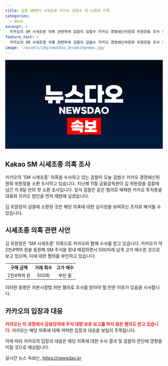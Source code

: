 ```yaml
---
title: 검찰 SM엔터 시세조종 카카오 김범수 첫 소환에 주목
categories:
  - News
excerpt: >
  카카오의 SM 시세조종 의혹 관련하여 검찰이 김범수 카카오 경영쇄신위원회 위원장을 조사 중. 지난해 11월부터의 첫 소환 조사로, 김 위원장은 SM 엔터테인먼트 인수전에서의 시세 조종 혐의를 받고 있음. 카카오는 약 2천4백억 원을 동원하여 SM 주식을 매수하고, 주가를 높이며 시세 조종을 시도했다는 의혹. 검찰은 이에 대한 조사를 진행 중이며, 관련된 카카오 임원들도 이미 재판에 넘겨졌음.
feature_text: >
  카카오의 SM 시세조종 의혹 관련하여 검찰이 김범수 카카오 경영쇄신위원회 위원장을 조사 중. 지난해 11월부터의 첫 소환 조사로, 김 위원장은 SM 엔터테인먼트 인수전에서의 시세 조종 혐의를 받고 있음. 카카오는 약 2천4백억 원을 동원하여 SM 주식을 매수하고, 주가를 높이며 시세 조종을 시도했다는 의혹. 검찰은 이에 대한 조사를 진행 중이며, 관련된 카카오 임원들도 이미 재판에 넘겨졌음.
image: '/assets/img/newsdao_breakingnews.jpg'
---
```


<p><img src="/assets/img/newsdao_breakingnews.jpg" alt="bookingtag 속보" /></p>

<p><Kakao SM 시세조종 의혹 조사 개요&gt;</p>

<h2 data-ke-size="size26">Kakao SM 시세조종 의혹 조사</h2>

<p data-ke-size="size16">카카오의 'SM 시세조종' 의혹을 수사하고 있는 검찰이 오늘 김범수 카카오 경영쇄신위원회 위원장을 소환 조사하고 있습니다. 지난해 11월 금융감독원이 김 위원장을 검찰에 넘긴 지 8달 만의 첫 소환 조사입니다. 앞서 검찰은 같은 혐의로 배재현 카카오 투자총괄대표와 카카오 법인을 먼저 재판에 넘겼습니다.</p>

<p data-ke-size="size16">김 위원장이 검찰에 소환된 것은 해당 의혹에 대한 심각성을 보여주는 조치로 해석될 수 있습니다. </p>

<h2 data-ke-size="size26">시세조종 의혹 관련 사안</h2>

<p data-ke-size="size16">김 위원장은 'SM 시세조종' 의혹으로 카카오와 함께 수사를 받고 있습니다. 카카오가 약 2천4백억 원을 동원해 SM 주식을 장내 매집하면서 500차례 넘게 고가 매수한 것으로 보고 있으며, 이에 대한 혐의를 부인하고 있습니다.</p>

<table>
  <tr>
    <td style="text-align: center; height: 17px;"><b>구매 금액</b></td>
    <td style="text-align: center; height: 17px;"><b>거래 회수</b></td>
    <td style="text-align: center; height: 17px;"><b>고가 매수</b></td>
  </tr>
  <tr>
    <td style="text-align: center; height: 17px;">2천4백억 원</td>
    <td style="text-align: center; height: 17px;">500회</td>
    <td style="text-align: center; height: 17px;">부인 중</td>
  </tr>
</table>

<p data-ke-size="size16">이러한 동향은 자본시장법 위반 혐의로 조사를 받아야 할 만한 이유가 있음을 시사합니다. </p>

<h2 data-ke-size="size26">카카오의 입장과 대응</h2>

<p data-ke-size="size16"><b><span style="color: #ee2323;">카카오는 이 과정에서 금융당국에 주식 대량 보유 보고를 하지 않은 혐의도 받고 있습니다.</span></b> 카카오는 해당 의혹에 대해 어떠한 입장과 대응을 보일지 주목됩니다.</p>

<p data-ke-size="size16">이에 따라 카카오의 입장과 대응은 해당 의혹에 대한 수사 결과 및 검찰의 판단에 영향을 미칠 것으로 예상됩니다. </p>
실시간 뉴스 속보는, <a href="https://newsdao.kr" rel="dofollow">https://newsdao.kr</a>


